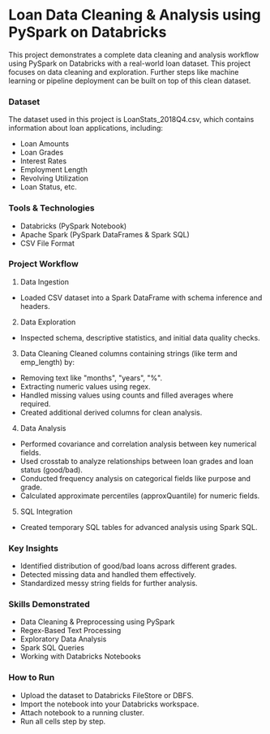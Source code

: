 # Loan Data Cleaning & Analysis using PySpark on Databricks
This project demonstrates a complete data cleaning and analysis workflow using PySpark on Databricks with a real-world loan dataset. This project focuses on data cleaning and exploration. Further steps like machine learning or pipeline deployment can be built on top of this clean dataset.
### Dataset
The dataset used in this project is LoanStats_2018Q4.csv, which contains information about loan applications, including:
- Loan Amounts
- Loan Grades
- Interest Rates
- Employment Length
- Revolving Utilization
- Loan Status, etc.
### Tools & Technologies
- Databricks (PySpark Notebook)
- Apache Spark (PySpark DataFrames & Spark SQL)
- CSV File Format
### Project Workflow
1. Data Ingestion
- Loaded CSV dataset into a Spark DataFrame with schema inference and headers.

2. Data Exploration
- Inspected schema, descriptive statistics, and initial data quality checks.

3. Data Cleaning
Cleaned columns containing strings (like term and emp_length) by:
- Removing text like "months", "years", "%".
- Extracting numeric values using regex.
- Handled missing values using counts and filled averages where required.
- Created additional derived columns for clean analysis.

4. Data Analysis
- Performed covariance and correlation analysis between key numerical fields.
- Used crosstab to analyze relationships between loan grades and loan status (good/bad).
- Conducted frequency analysis on categorical fields like purpose and grade.
- Calculated approximate percentiles (approxQuantile) for numeric fields.

5. SQL Integration
- Created temporary SQL tables for advanced analysis using Spark SQL.
### Key Insights
- Identified distribution of good/bad loans across different grades.
- Detected missing data and handled them effectively.
- Standardized messy string fields for further analysis.
### Skills Demonstrated
- Data Cleaning & Preprocessing using PySpark
- Regex-Based Text Processing
- Exploratory Data Analysis
- Spark SQL Queries
- Working with Databricks Notebooks
### How to Run
- Upload the dataset to Databricks FileStore or DBFS.
- Import the notebook into your Databricks workspace.
- Attach notebook to a running cluster.
- Run all cells step by step.
